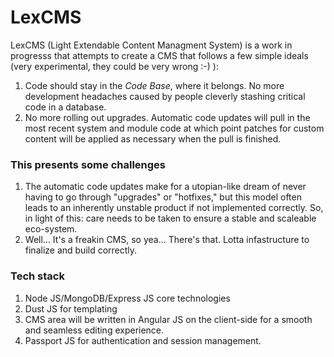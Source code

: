 # LexCMS

LexCMS (Light Extendable Content Managment System) is a work in progresss that attempts to create a CMS that follows a few simple ideals (very experimental, they could be very wrong :-) ):

1. Code should stay in the _Code Base_, where it belongs. No more development headaches caused by people cleverly stashing critical code in a database.
2. No more rolling out upgrades. Automatic code updates will pull in the most recent system and module code at which point patches for custom content will be applied as necessary when the pull is finished.

### This presents some challenges
1. The automatic code updates make for a utopian-like dream of never having to go through "upgrades" or "hotfixes," but this model often leads to an inherently unstable product if not implemented correctly. So, in light of this: care needs to be taken to ensure a stable and scaleable eco-system.
2. Well... It's a freakin CMS, so yea... There's that. Lotta infastructure to finalize and build correctly.

### Tech stack
1. Node JS/MongoDB/Express JS core technologies
2. Dust JS for templating
3. CMS area will be written in Angular JS on the client-side for a smooth and seamless editing experience.
4. Passport JS for authentication and session management.
